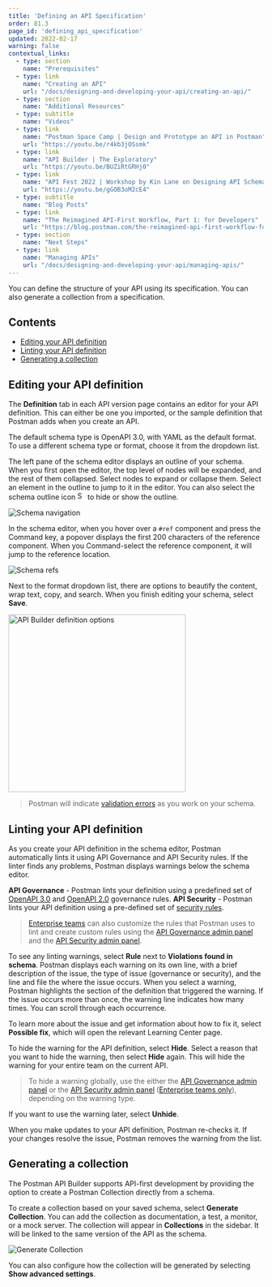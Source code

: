 ```yaml
---
title: 'Defining an API Specification'
order: 81.3
page_id: 'defining_api_specification'
updated: 2022-02-17
warning: false
contextual_links:
  - type: section
    name: "Prerequisites"
  - type: link
    name: "Creating an API"
    url: "/docs/designing-and-developing-your-api/creating-an-api/"
  - type: section
    name: "Additional Resources"
  - type: subtitle
    name: "Videos"
  - type: link
    name: "Postman Space Camp | Design and Prototype an API in Postman"
    url: "https://youtu.be/r4kb3jOSsmk"
  - type: link
    name: "API Builder | The Exploratory"
    url: "https://youtu.be/BUZiRtGRHj0"
  - type: link
    name: "API Fest 2022 | Workshop by Kin Lane on Designing API Schemas"
    url: "https://youtu.be/gGOB3oM2cE4"
  - type: subtitle
    name: "Blog Posts"
  - type: link
    name: "The Reimagined API-First Workflow, Part 1: for Developers"
    url: "https://blog.postman.com/the-reimagined-api-first-workflow-for-developers/"
  - type: section
    name: "Next Steps"
  - type: link
    name: "Managing APIs"
    url: "/docs/designing-and-developing-your-api/managing-apis/"
---
```


You can define the structure of your API using its specification. You can also generate a collection from a specification.

## Contents

* [Editing your API definition](#editing-your-api-definition)
* [Linting your API definition](#linting-your-api-definition)
* [Generating a collection](#generating-a-collection)

## Editing your API definition

The __Definition__ tab in each API version page contains an editor for your API definition. This can either be one you imported, or the sample definition that Postman adds when you create an API.

The default schema type is OpenAPI 3.0, with YAML as the default format. To use a different schema type or format, choose it from the dropdown list.

The left pane of the schema editor displays an outline of your schema. When you first open the editor, the top level of nodes will be expanded, and the rest of them collapsed. Select nodes to expand or collapse them. Select an element in the outline to jump to it in the editor. You can also select the schema outline icon <img alt="Schema outline icon" src="https://assets.postman.com/postman-docs/icon-schema-outline-v9.jpg#icon" width="16px"/> to hide or show the outline.

![Schema navigation](https://assets.postman.com/postman-docs/v8-api-builder-schema-outline.gif)

In the schema editor, when you hover over a `#ref` component and press the Command key, a popover displays the first 200 characters of the reference component. When you Command-select the reference component, it will jump to the reference location.

![Schema refs](https://assets.postman.com/postman-docs/v8-api-builder-ref-jump.jpg)

Next to the format dropdown list, there are options to beautify the content, wrap text, copy, and search. When you finish editing your schema, select **Save**.

<img src="https://assets.postman.com/postman-docs/api-builder-definition-options.jpg" alt="API Builder definition options" width="350px">

> Postman will indicate [validation errors](/docs/designing-and-developing-your-api/validating-elements-against-schema/) as you work on your schema.

## Linting your API definition

As you create your API definition in the schema editor, Postman automatically lints it using API Governance and API Security rules. If the linter finds any problems, Postman displays warnings below the schema editor.

<!-- TODO: screenshot -->

**API Governance** - Postman lints your definition using a predefined set of [OpenAPI 3.0](/docs/api-governance/api-definition/openapi3/) and [OpenAPI 2.0](/docs/api-governance/api-definition/openapi2/) governance rules.
**API Security** - Postman lints your API definition using a pre-defined set of [security rules](/docs/api-governance/api-testing/api-testing-warnings/).

> [Enterprise teams](https://www.postman.com/pricing/) can also customize the rules that Postman uses to lint and create custom rules using the [API Governance admin panel](/docs/api-governance/api-governance-admin-panel/) and the [API Security admin panel](/docs/api-governance/api-security-admin-panel/).

To see any linting warnings, select **Rule** next to **Violations found in schema**. Postman displays each warning on its own line, with a brief description of the issue, the type of issue (governance or security), and the line and file the where the issue occurs. When you select a warning, Postman highlights the section of the definition that triggered the warning. If the issue occurs more than once, the warning line indicates how many times. You can scroll through each occurrence.

<!-- TODO: screenshot -->

To learn more about the issue and get information about how to fix it, select **Possible fix**, which will open the relevant Learning Center page.

To hide the warning for the API definition, select **Hide**. Select a reason that you want to hide the warning, then select **Hide** again. This will hide the warning for your entire team on the current API.

> To hide a warning globally, use the either the [API Governance admin panel](/docs/api-governance/api-governance-admin-panel/) or the [API Security admin panel](/docs/api-governance/api-security-admin-panel/) ([Enterprise teams only](https://www.postman.com/pricing/)), depending on the warning type.

<!-- TODO: screenshot -->

If you want to use the warning later, select **Unhide**. <!-- TODO: find what this actually is - I think it's a message bar that indicates how many rules are hidden? -->

<!-- TODO: screenshot -->

When you make updates to your API definition, Postman re-checks it. If your changes resolve the issue, Postman removes the warning from the list.

## Generating a collection

The Postman API Builder supports API-first development by providing the option to create a Postman Collection directly from a schema.

To create a collection based on your saved schema, select **Generate Collection**. You can add the collection as documentation, a test, a monitor, or a mock server. The collection will appear in __Collections__ in the sidebar. It will be linked to the same version of the API as the schema.

![Generate Collection](https://assets.postman.com/postman-docs/v8-generate-collection-modal2.jpg)

You can also configure how the collection will be generated by selecting **Show advanced settings**.
